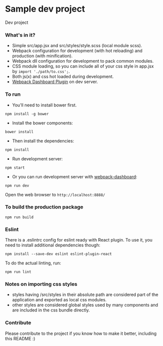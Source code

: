 # Sample dev project
Dev project

### What's in it?

* Simple src/app.jsx and src/styles/style.scss (local module scss).
* Webpack configuration for development (with hot reloading) and production (with minification).
* Webpack dll configuration for development to pack common modules.
* CSS module loading, so you can include all of your css style in app.jsx by 
```import './path/to.css';```.
* Both js(x) and css hot loaded during development.
* [Webpack Dashboard Plugin](https://github.com/FormidableLabs/webpack-dashboard) on dev server.

### To run

* You'll need to install bower first.
```
npm install -g bower
```

* Install the bower components:
```
bower install
```

* Then install the dependencies:

```
npm install
```

* Run development server:

```
npm start
```

* Or you can run development server with [webpack-dashboard](https://github.com/FormidableLabs/webpack-dashboard):

```
npm run dev
```

Open the web browser to `http://localhost:8888/`

### To build the production package

```
npm run build
```

### Eslint
There is a .eslintrc config for eslint ready with React plugin.
To use it, you need to install additional dependencies though:

```
npm install --save-dev eslint eslint-plugin-react
```

To do the actual linting, run:

```
npm run lint
```

### Notes on importing css styles
* styles having /src/styles in their absolute path are considered part of the application and exported as local css modules.
* other styles are considered global styles used by many components and are included in the css bundle directly.

### Contribute
Please contribute to the project if you know how to make it better, including this README :)
